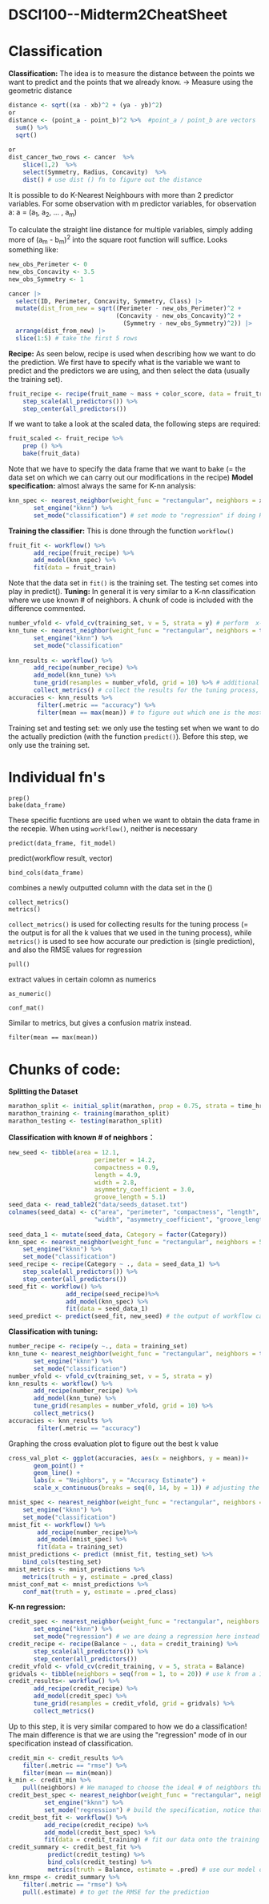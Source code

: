 # DSCI100--Midterm2CheatSheet
# Classification
**Classification:**
The idea is to measure the distance between the points we want to predict and the points that we already know.
-> Measure using the geometric distance
```r
distance <- sqrt((xa - xb)^2 + (ya - yb)^2)
or
distance <- (point_a - point_b)^2 %>%  #point_a / point_b are vectors
  sum() %>%
  sqrt()
  
or
dist_cancer_two_rows <- cancer  %>% 
    slice(1,2)  %>% 
    select(Symmetry, Radius, Concavity)  %>% 
    dist() # use dist () fn to figure out the distance
```
It is possible to do K-Nearest Neighbours with more than 2 predictor variables. For some observation with m predictor variables, for observation a: 
a = (a<sub>1</sub>, a<sub>2</sub>, ... , a<sub>m</sub>)

To calculate the straight line distance for multiple variables, simply adding more of (a<sub>m</sub> - b<sub>m</sub>)<sup>2</sup> into the square root function will suffice. Looks something like:
```r
new_obs_Perimeter <- 0
new_obs_Concavity <- 3.5
new_obs_Symmetry <- 1

cancer |>
  select(ID, Perimeter, Concavity, Symmetry, Class) |>
  mutate(dist_from_new = sqrt((Perimeter - new_obs_Perimeter)^2 + 
                              (Concavity - new_obs_Concavity)^2 +
                                (Symmetry - new_obs_Symmetry)^2)) |>
  arrange(dist_from_new) |>
  slice(1:5) # take the first 5 rows
  ```
  

**Recipe:**
As seen below, recipe is used when describing how we want to do the prediction. We first have to specify what is the variable we want to predict and the predictors we are using, and then select the data (usually the training set).
```r
fruit_recipe <- recipe(fruit_name ~ mass + color_score, data = fruit_train) %>%
    step_scale(all_predictors()) %>%
    step_center(all_predictors())
```
If we want to take a look at the scaled data, the following steps are required:
```r
fruit_scaled <- fruit_recipe %>%
    prep () %>%
    bake(fruit_data)
```
Note that we have to specify the data frame that we want to bake (= the data set on which we can carry out our modifications in the recipe)
**Model specification:**
almost always the same for K-nn analysis:
```r
knn_spec <- nearest_neighbor(weight_func = "rectangular", neighbors = x) %>% #neighbors = tune() for vfold
       set_engine("kknn") %>%
       set_mode("classification") # set mode to "regression" if doing K-nn regression
```
**Training the classifier:**
This is done through the function ``` workflow() ```
```r
fruit_fit <- workflow() %>%
       add_recipe(fruit_recipe) %>%
       add_model(knn_spec) %>%
       fit(data = fruit_train)
```
Note that the data set in ```fit()``` is the training set. The testing set comes into play in predict().
**Tuning:**
In general it is very similar to a K-nn classification where we use known # of neighbors. A chunk of code is included with the difference commented.
```r
number_vfold <- vfold_cv(training_set, v = 5, strata = y) # perform  x-fold cross-validation, x = v
knn_tune <- nearest_neighbor(weight_func = "rectangular", neighbors = tune()) %>%
       set_engine("kknn") %>%
       set_mode("classification"
       
knn_results <- workflow() %>%
       add_recipe(number_recipe) %>%
       add_model(knn_tune) %>%
       tune_grid(resamples = number_vfold, grid = 10) %>% # additional step compared to normal K-nn
       collect_metrics() # collect the results for the tuning process, and determine which k value we shall use
accuracies <- knn_results %>% 
        filter(.metric == "accuracy") %>%
        filter(mean == max(mean)) # to figure out which one is the most ideal model
```


Training set and testing set: we only use the testing set when we want to do the actually prediction (with the function ```predict()```). Before this step, we only use the training set.

# Individual fn's
```
prep()
bake(data_frame)
```
These specific fucntions are used when we want to obtain the data frame in the recepie. When using ```workflow()```, neither is necessary
```
predict(data_frame, fit_model)
```
predict(workflow result, vector)
```
bind_cols(data_frame)
```
combines a newly outputted column with the data set in the ()
```
collect_metrics()
metrics()
```
```collect_metrics()``` is used for collecting results for the tuning process (= the output is for all the k values that we used in the tuning process), while ```metrics()``` is used to see how accurate our prediction is (single prediction), and also the RMSE values for regression
```
pull()
```
extract values in certain colomn as numerics
```
as_numeric()
```
```
conf_mat()
```
Similar to metrics, but gives a confusion matrix instead.
```
filter(mean == max(mean))
```
# Chunks of code:
**Splitting the Dataset**
```r
marathon_split <- initial_split(marathon, prop = 0.75, strata = time_hrs)
marathon_training <- training(marathon_split)
marathon_testing <- testing(marathon_split)
```
**Classification with known # of neighbors：**
```r
new_seed <- tibble(area = 12.1,
                        perimeter = 14.2,
                        compactness = 0.9,
                        length = 4.9,
                        width = 2.8,
                        asymmetry_coefficient = 3.0, 
                        groove_length = 5.1)
seed_data <- read_table2("data/seeds_dataset.txt")
colnames(seed_data) <- c("area", "perimeter", "compactness", "length",
                        "width", "asymmetry_coefficient", "groove_length", "Category") # Set up the object we want to classify
                        
seed_data_1 <- mutate(seed_data, Category = factor(Category))
knn_spec <- nearest_neighbor(weight_func = "rectangular", neighbors = 5) %>%
    set_engine("kknn") %>%
    set_mode("classification")
seed_recipe <- recipe(Category ~ ., data = seed_data_1) %>%
    step_scale(all_predictors()) %>%
    step_center(all_predictors())
seed_fit <- workflow() %>%
                add_recipe(seed_recipe)%>%
                add_model(knn_spec) %>%
                fit(data = seed_data_1)
seed_predict <- predict(seed_fit, new_seed) # the output of workflow can be directly used in the function ```predict()```
```
**Classification with tuning:**
```r
number_recipe <- recipe(y ~., data = training_set)
knn_tune <- nearest_neighbor(weight_func = "rectangular", neighbors = tune()) %>%
       set_engine("kknn") %>%
       set_mode("classification")
number_vfold <- vfold_cv(training_set, v = 5, strata = y)
knn_results <- workflow() %>%
       add_recipe(number_recipe) %>%
       add_model(knn_tune) %>%
       tune_grid(resamples = number_vfold, grid = 10) %>%
       collect_metrics()
accuracies <- knn_results %>% 
        filter(.metric == "accuracy")
```
Graphing the cross evaluation plot to figure out the best k value
```r
cross_val_plot <- ggplot(accuracies, aes(x = neighbors, y = mean))+
       geom_point() +
       geom_line() +
       labs(x = "Neighbors", y = "Accuracy Estimate") + 
       scale_x_continuous(breaks = seq(0, 14, by = 1)) # adjusting the x-axis
```
```r
mnist_spec <- nearest_neighbor(weight_func = "rectangular", neighbors = 3) %>%
    set_engine("kknn") %>%
    set_mode("classification")
mnist_fit <- workflow() %>%
        add_recipe(number_recipe)%>%
        add_model(mnist_spec) %>%
        fit(data = training_set)
mnist_predictions <- predict (mnist_fit, testing_set) %>%
    bind_cols(testing_set)
mnist_metrics <- mnist_predictions %>%
    metrics(truth = y, estimate = .pred_class)
mnist_conf_mat <- mnist_predictions %>% 
    conf_mat(truth = y, estimate = .pred_class)
```
**K-nn regression:**
```r
credit_spec <- nearest_neighbor(weight_func = "rectangular", neighbors = tune()) %>% 
       set_engine("kknn") %>%
       set_mode("regression") # we are doing a regression here instead of a classification!!
credit_recipe <- recipe(Balance ~ ., data = credit_training) %>%
       step_scale(all_predictors()) %>%
       step_center(all_predictors())
credit_vfold <- vfold_cv(credit_training, v = 5, strata = Balance)
gridvals <- tibble(neighbors = seq(from = 1, to = 20)) # use k from a 1 to 20
credit_results<- workflow() %>%
       add_recipe(credit_recipe) %>%
       add_model(credit_spec) %>%
       tune_grid(resamples = credit_vfold, grid = gridvals) %>%
       collect_metrics() 
```
Up to this step, it is very similar compared to how we do a classification! The main difference is that we are using the "regression" mode of in our specification instead of classification.
```r
credit_min <- credit_results %>%
    filter(.metric == "rmse") %>%
    filter(mean == min(mean)) 
k_min <- credit_min %>%
    pull(neighbors) # We managed to choose the ideal # of neighbors that we are going to use for the regression as k_min
credit_best_spec <- nearest_neighbor(weight_func = "rectangular", neighbors = k_min) %>%
          set_engine("kknn") %>%
          set_mode("regression") # build the specification, notice that we use "regression" instead of "classification"
credit_best_fit <- workflow() %>%
          add_recipe(credit_recipe) %>%
          add_model(credit_best_spec) %>%
          fit(data = credit_training) # fit our data onto the training set in order to figure out the slope and intercept.
credit_summary <- credit_best_fit %>%
           predict(credit_testing) %>%
           bind_cols(credit_testing) %>%
           metrics(truth = Balance, estimate = .pred) # use our model obtained from the training set onto the testing set, thereby obtaining the RMSPE
knn_rmspe <- credit_summary %>%
    filter(.metric == "rmse") %>%
    pull(.estimate) # to get the RMSE for the prediction
```
